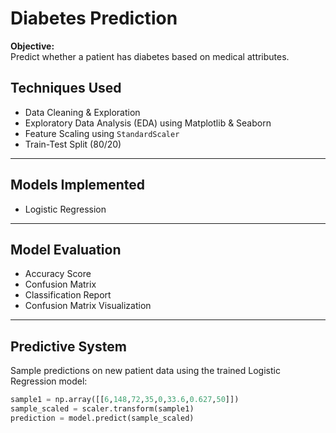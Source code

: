 # Diabetes Prediction

**Objective:**  
Predict whether a patient has diabetes based on medical attributes.


## Techniques Used

- Data Cleaning & Exploration  
- Exploratory Data Analysis (EDA) using Matplotlib & Seaborn  
- Feature Scaling using `StandardScaler`  
- Train-Test Split (80/20)  

---

## Models Implemented

- Logistic Regression  

---

## Model Evaluation

- Accuracy Score  
- Confusion Matrix  
- Classification Report  
- Confusion Matrix Visualization  

---

## Predictive System

Sample predictions on new patient data using the trained Logistic Regression model:

```python
sample1 = np.array([[6,148,72,35,0,33.6,0.627,50]])
sample_scaled = scaler.transform(sample1)
prediction = model.predict(sample_scaled)

